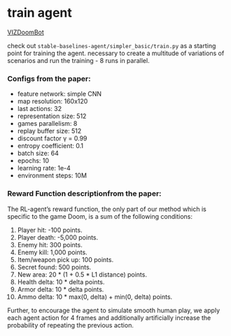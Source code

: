 # train agent

[VIZDoomBot](https://github.com/ViZDoomBot/stable-baselines-agent)

check out ```stable-baselines-agent/simpler_basic/train.py``` as a starting point for training the agent.
necessary to create a multitude of variations of scenarios and run the training - 8 runs in parallel.

### Configs from the paper:

- feature network: simple CNN
- map resolution: 160x120
- last actions: 32
- representation size: 512
- games parallelism: 8
- replay buffer size: 512
- discount factor γ = 0.99
- entropy coefficient: 0.1
- batch size: 64
- epochs: 10
- learning rate: 1e-4
- environment steps: 10M

### Reward Function descriptionfrom the paper:

The RL-agent’s reward function, the only part of our method which is specific to the game Doom, is a sum of the following conditions:

1. Player hit: -100 points.
2. Player death: -5,000 points.
3. Enemy hit: 300 points.
4. Enemy kill: 1,000 points.
5. Item/weapon pick up: 100 points.
6. Secret found: 500 points.
7. New area: 20 * (1 + 0.5 * L1 distance) points.
8. Health delta: 10 * delta points.
9. Armor delta: 10 * delta points.
10. Ammo delta: 10 * max(0, delta) + min(0, delta) points.

Further, to encourage the agent to simulate smooth human play, we apply each agent action for 4 frames and additionally artificially increase the probability of repeating the previous action.
